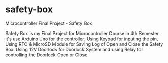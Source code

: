 # safety-box
Microcontroller Final Project - Safety Box

Safety Box is my Final Project for Microcontroller Course in 4th Semester. it's use Arduino Uno for the controller, Using Keypad for inputing the pin, Using RTC & MicroSD Module for Saving Log of Open and Close the Safety Box. Using 12V Doorlock for Doorlock System and using Relay for controlling the Doorlock Open or Close.
